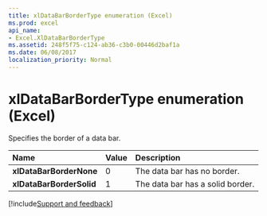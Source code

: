 ```yaml
---
title: xlDataBarBorderType enumeration (Excel)
ms.prod: excel
api_name:
- Excel.XlDataBarBorderType
ms.assetid: 248f5f75-c124-ab36-c3b0-00446d2baf1a
ms.date: 06/08/2017
localization_priority: Normal
---
```



# xlDataBarBorderType enumeration (Excel)

Specifies the border of a data bar.



|Name|Value|Description|
|:-----|:-----|:-----|
| **xlDataBarBorderNone**|0|The data bar has no border.|
| **xlDataBarBorderSolid**|1|The data bar has a solid border.|

[!include[Support and feedback](~/includes/feedback-boilerplate.md)]